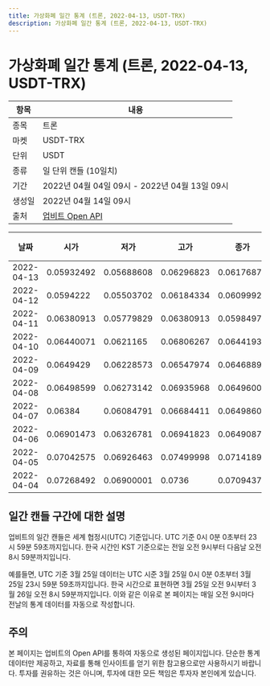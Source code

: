 ```yaml
---
title: 가상화폐 일간 통계 (트론, 2022-04-13, USDT-TRX)
description: 가상화폐 일간 통계 (트론, 2022-04-13, USDT-TRX)
---
```



가상화폐 일간 통계 (트론, 2022-04-13, USDT-TRX)
===

|항목|내용|
|--|--|
|종목|트론|
|마켓|USDT-TRX|
|단위|USDT|
|종류|일 단위 캔들 (10일치)|
|기간|2022년 04월 04일 09시 - 2022년 04월 13일 09시|
|생성일|2022년 04월 14일 09시|
|출처|[업비트 Open API](https://docs.upbit.com)|


|날짜|시가|저가|고가|종가|비고|
|--|--|--|--|--|--|
|2022-04-13|0.05932492|0.05688608|0.06296823|0.06176877|    |
|2022-04-12|0.0594222|0.05503702|0.06184334|0.06099927|    |
|2022-04-11|0.06380913|0.05779829|0.06380913|0.0598497|    |
|2022-04-10|0.06440071|0.0621165|0.06806267|0.06441935|    |
|2022-04-09|0.0649429|0.06228573|0.06547974|0.06468894|    |
|2022-04-08|0.06498599|0.06273142|0.06935968|0.06496007|    |
|2022-04-07|0.06384|0.06084791|0.06684411|0.06498605|    |
|2022-04-06|0.06901473|0.06326781|0.06941823|0.06490875|    |
|2022-04-05|0.07042575|0.06926463|0.07499998|0.07141895|    |
|2022-04-04|0.07268492|0.06900001|0.0736|0.0709437|    |


일간 캔들 구간에 대한 설명
---


업비트의 일간 캔들은 세계 협정시(UTC) 기준입니다. 
UTC 기준 0시 0분 0초부터 23시 59분 59초까지입니다. 
한국 시간인 KST 기준으로는 전일 오전 9시부터 다음날 오전 8시 59분까지입니다. 


예를들면, UTC 기준 3월 25일 데이터는 UTC 시준 3월 25일 0시 0분 0초부터 3월 25일 23시 59분 59초까지입니다. 
한국 시간으로 표현하면 3월 25일 오전 9시부터 3월 26일 오전 8시 59분까지입니다. 
이와 같은 이유로 본 페이지는 매일 오전 9시마다 전날의 통계 데이터를 자동으로 작성합니다. 


주의
---


본 페이지는 업비트의 Open API를 통하여 자동으로 생성된 페이지입니다. 
단순한 통계 데이터만 제공하고, 자료를 통해 인사이트를 얻기 위한 참고용으로만 사용하시기 바랍니다. 
투자를 권유하는 것은 아니며, 투자에 대한 모든 책임은 투자자 본인에게 있습니다. 
